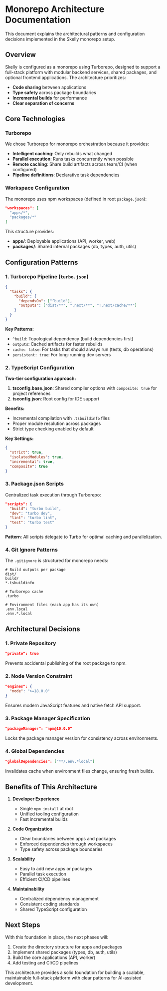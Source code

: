 # Monorepo Architecture Documentation

This document explains the architectural patterns and configuration decisions implemented in the Skelly monorepo setup.

## Overview

Skelly is configured as a monorepo using Turborepo, designed to support a full-stack platform with modular backend services, shared packages, and optional frontend applications. The architecture prioritizes:

- **Code sharing** between applications
- **Type safety** across package boundaries
- **Incremental builds** for performance
- **Clear separation of concerns**

## Core Technologies

### Turborepo

We chose Turborepo for monorepo orchestration because it provides:

- **Intelligent caching**: Only rebuilds what changed
- **Parallel execution**: Runs tasks concurrently when possible
- **Remote caching**: Share build artifacts across team/CI (when configured)
- **Pipeline definitions**: Declarative task dependencies

### Workspace Configuration

The monorepo uses npm workspaces (defined in root `package.json`):

```json
"workspaces": [
  "apps/*",
  "packages/*"
]
```

This structure provides:
- **apps/**: Deployable applications (API, worker, web)
- **packages/**: Shared internal packages (db, types, auth, utils)

## Configuration Patterns

### 1. Turborepo Pipeline (`turbo.json`)

```json
{
  "tasks": {
    "build": {
      "dependsOn": ["^build"],
      "outputs": ["dist/**", ".next/**", "!.next/cache/**"]
    }
  }
}
```

**Key Patterns:**
- `^build`: Topological dependency (build dependencies first)
- `outputs`: Cached artifacts for faster rebuilds
- `cache: false`: For tasks that should always run (tests, db operations)
- `persistent: true`: For long-running dev servers

### 2. TypeScript Configuration

**Two-tier configuration approach:**

1. **tsconfig.base.json**: Shared compiler options with `composite: true` for project references
2. **tsconfig.json**: Root config for IDE support

**Benefits:**
- Incremental compilation with `.tsbuildinfo` files
- Proper module resolution across packages
- Strict type checking enabled by default

**Key Settings:**
```json
{
  "strict": true,
  "isolatedModules": true,
  "incremental": true,
  "composite": true
}
```

### 3. Package.json Scripts

Centralized task execution through Turborepo:

```json
"scripts": {
  "build": "turbo build",
  "dev": "turbo dev",
  "lint": "turbo lint",
  "test": "turbo test"
}
```

**Pattern**: All scripts delegate to Turbo for optimal caching and parallelization.

### 4. Git Ignore Patterns

The `.gitignore` is structured for monorepo needs:

```
# Build outputs per package
dist/
build/
*.tsbuildinfo

# Turborepo cache
.turbo

# Environment files (each app has its own)
.env.local
.env.*.local
```

## Architectural Decisions

### 1. Private Repository

```json
"private": true
```

Prevents accidental publishing of the root package to npm.

### 2. Node Version Constraint

```json
"engines": {
  "node": ">=18.0.0"
}
```

Ensures modern JavaScript features and native fetch API support.

### 3. Package Manager Specification

```json
"packageManager": "npm@10.0.0"
```

Locks the package manager version for consistency across environments.

### 4. Global Dependencies

```json
"globalDependencies": ["**/.env.*local"]
```

Invalidates cache when environment files change, ensuring fresh builds.

## Benefits of This Architecture

1. **Developer Experience**
   - Single `npm install` at root
   - Unified tooling configuration
   - Fast incremental builds

2. **Code Organization**
   - Clear boundaries between apps and packages
   - Enforced dependencies through workspaces
   - Type safety across package boundaries

3. **Scalability**
   - Easy to add new apps or packages
   - Parallel task execution
   - Efficient CI/CD pipelines

4. **Maintainability**
   - Centralized dependency management
   - Consistent coding standards
   - Shared TypeScript configuration

## Next Steps

With this foundation in place, the next phases will:

1. Create the directory structure for apps and packages
2. Implement shared packages (types, db, auth, utils)
3. Build the core applications (API, worker)
4. Add testing and CI/CD pipelines

This architecture provides a solid foundation for building a scalable, maintainable full-stack platform with clear patterns for AI-assisted development.